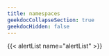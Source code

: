 ```yaml
---
title: namespaces
geekdocCollapseSection: true
geekdocHidden: false
---
```


{{< alertList name="alertList" >}}